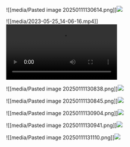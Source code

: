 ![[media/Pasted image 20250111130614.png]]![](https://github.com/Stehfyn/vault/blob/main/vault/media/media/Pasted%20image%2020250111130614.png)


![[media/2023-05-25_14-06-16.mp4]]![](https://github.com/Stehfyn/vault/blob/main/vault/media/media/2023-05-25_14-06-16.mp4)


![[media/Pasted image 20250111130838.png]]![](https://github.com/Stehfyn/vault/blob/main/vault/media/media/Pasted%20image%2020250111130838.png)


![[media/Pasted image 20250111130845.png]]![](https://github.com/Stehfyn/vault/blob/main/vault/media/media/Pasted%20image%2020250111130845.png)


![[media/Pasted image 20250111130904.png]]![](https://github.com/Stehfyn/vault/blob/main/vault/media/media/Pasted%20image%2020250111130904.png)


![[media/Pasted image 20250111130941.png]]![](https://github.com/Stehfyn/vault/blob/main/vault/media/media/Pasted%20image%2020250111130941.png)


![[media/Pasted image 20250111131110.png]]![](https://github.com/Stehfyn/vault/blob/main/vault/media/media/Pasted%20image%2020250111131110.png)


